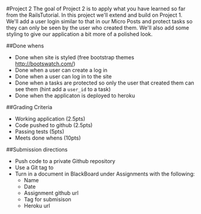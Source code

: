 #Project 2
The goal of Project 2 is to apply what you have learned so far from the RailsTutorial.  In this project we'll extend and build on Project 1.  We'll add a user login similar to that in our Micro Posts and protect tasks so they can only be seen by the user who created them. We'll also add some styling to give our application a bit more of a polished look.

##Done whens
* Done when site is styled (free bootstrap themes http://bootswatch.com/)
* Done when a user can create a log in
* Done when a user can log in to the site
* Done when a tasks are protected so only the user that created them can see them (hint add a ```user_id``` to a task)
* Done when the applicaton is deployed to heroku

##Grading Criteria
* Working application (2.5pts)
* Code pushed to github (2.5pts)
* Passing tests (5pts)
* Meets done whens (10pts) 

##Submission directions
* Push code to a private Github repository
* Use a Git tag to 
* Turn in a document in BlackBoard under Assignments with the following:
  * Name
  * Date
  * Assignment github url
  * Tag for submisison 
  * Heroku url
